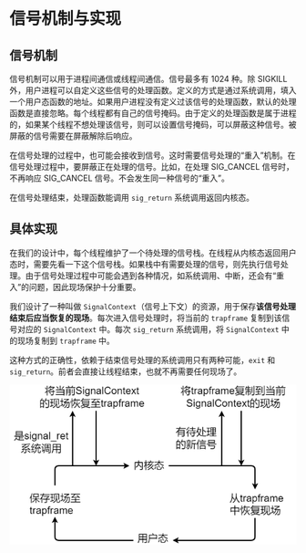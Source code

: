 # 信号机制与实现

## 信号机制

信号机制可以用于进程间通信或线程间通信。信号最多有 1024 种。除 SIGKILL 外，用户进程可以自定义这些信号的处理函数。定义的方式是通过系统调用，填入一个用户态函数的地址。如果用户进程没有定义过该信号的处理函数，默认的处理函数是直接忽略。每个线程都有自己的信号掩码。由于定义的处理函数是属于进程的，如果某个线程不想处理该信号，则可以设置信号掩码，可以屏蔽这种信号。被屏蔽的信号需要在屏蔽解除后响应。

在信号处理的过程中，也可能会接收到信号。这时需要信号处理的“重入”机制。在信号处理过程中，要屏蔽正在处理的信号。比如，在处理 SIG_CANCEL 信号时，不再响应 SIG_CANCEL 信号。不会发生同一种信号的“重入”。

在信号处理结束，处理函数能调用 `sig_return` 系统调用返回内核态。

## 具体实现

在我们的设计中，每个线程维护了一个待处理的信号栈。在线程从内核态返回用户态时，需要先看一下这个信号栈。如果栈中有需要处理的信号，则先执行信号处理。由于信号处理过程中可能会遇到各种情况，如系统调用、中断，还会有“重入”的问题，因此现场保护十分重要。

我们设计了一种叫做 `SignalContext`（信号上下文）的资源，用于保存**该信号处理结束后应当恢复的现场**。每次进入信号处理时，将当前的 `trapframe` 复制到该信号对应的 `SignalContext` 中。每次 `sig_return` 系统调用，将 `SignalContext` 中的现场复制到 `trapframe` 中。

这种方式的正确性，依赖于结束信号处理的系统调用只有两种可能，`exit` 和 `sig_return`。前者会直接让线程结束，也就不再需要任何现场了。

![signal](image/signal.png)
